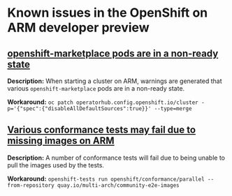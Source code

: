 # Known issues in the OpenShift on ARM developer preview

## [openshift-marketplace pods are in a non-ready state](https://github.com/openshift/ocp-on-arm/issues/1)

  **Description:** When starting a cluster on ARM, warnings are generated that various `openshift-marketplace` pods are in a non-ready state.

  **Workaround:** `oc patch operatorhub.config.openshift.io/cluster -p='{"spec":{"disableAllDefaultSources":true}}' --type=merge`

## [Various conformance tests may fail due to missing images on ARM](https://github.com/openshift/ocp-on-arm/issues/6)

  **Description:** A number of conformance tests will fail due to being unable to pull the images used by the tests.

  **Workaround:** `openshift-tests run openshift/conformance/parallel --from-repository quay.io/multi-arch/community-e2e-images`

